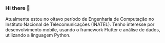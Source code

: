### Hi there 👋

Atualmente estou no oitavo período de Engenharia de Computação no Instituto Nacional de Telecomunicações (INATEL). Tenho interesse por desenvolvimento mobile, usando o framework Flutter e análise de dados, utilizando a linguagem Python.

<!--
**wesley-marcos/wesley-marcos** is a ✨ _special_ ✨ repository because its `README.md` (this file) appears on your GitHub profile.

Here are some ideas to get you started:

- 🔭 I’m currently working on ...
- 🌱 I’m currently learning ...
- 👯 I’m looking to collaborate on ...
- 🤔 I’m looking for help with ...
- 💬 Ask me about ...
- 📫 How to reach me: ...
- 😄 Pronouns: ...
- ⚡ Fun fact: ...
-->
